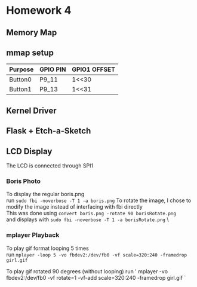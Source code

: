 # Homework 4
## Memory Map
## mmap setup
| Purpose      | GPIO PIN | GPIO1 OFFSET|
| ----------- | ----------| --- |
| Button0     | P9_11     | 1<<30 |
| Button1     | P9_13     | 1<<31 |
## Kernel Driver
## Flask + Etch-a-Sketch
## LCD Display
The LCD is connected through SPI1
### Boris Photo
To display the regular boris.png \
run ` sudo fbi -noverbose -T 1 -a boris.png `
To rotate the image, I chose to modify the image instead of interfacing with fbi directly \
This was done using ` convert boris.png -rotate 90 borisRotate.png ` \
and displays with ` sudo fbi -noverbose -T 1 -a borisRotate.png ` \ 
### mplayer Playback
To play gif format looping 5 times \
run ` mplayer -loop 5 -vo fbdev2:/dev/fb0 -vf scale=320:240 -framedrop girl.gif `

To play gif rotated 90 degrees (without looping)
run ' mplayer -vo fbdev2:/dev/fb0 -vf rotate=1 -vf-add scale=320:240 -framedrop girl.gif `

###
